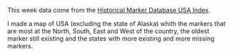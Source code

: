 This week data come from the [Historical Marker Database USA Index](https://www.hmdb.org/geolists.asp?c=United%20States%20of%20America). 

I made a map of USA (excluding the state of Alaska) whith the markers that are most at the North, South, East and West of the country, the oldest marker still existing and the states with more existing and more missing markers. 


